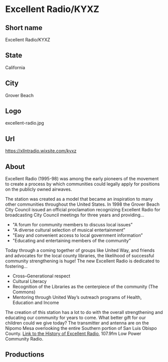# Excellent Radio/KYXZ

## Short name

Excellent Radio/KYXZ

## State

California

## City

Grover Beach

## Logo

excellent-radio.jpg

## Url

https://xllntradio.wixsite.com/kyxz

## About

Excellent Radio (1995-98) was among the early pioneers of the movement to create a process by which communities could legally apply for positions on the publicly owned airwaves.  

The station was created as a model that became an inspiration to many other communities throughout the United States.
In 1998 the Grover Beach City Council issued an official proclamation recognizing Excellent Radio for broadcasting City Council meetings for three years and providing...  
- "A forum for community members to discuss local issues”
- "A diverse cultural selection of musical entertainment”
- "Easy and convenient access to local government information”
- "Educating and entertaining members of the community”
   
Today through a coming together of groups like United Way, and friends and advocates for the local county libraries, the likelihood of successful community strengthening is huge! The new Excellent Radio is dedicated to fostering…
 - Cross–Generational respect
 - Cultural Literacy
 - Recognition of the Libraries as the centerpiece of the community (The Commons)
 - Mentoring through United Way’s outreach programs of Health, Education and Income
   
The creation of this station has a lot to do with the overall strengthening and educating our community for years to come. 
What better gift for our children could we give today?
The transmitter and antenna are on the Nipomo Mesa  overlooking the entire Southern portion of San Luis Obispo County.
[Link to the History of Excellent Radio](https://1654ec88-7bc8-4651-86ec-bcfad06c5ef7.filesusr.com/ugd/3dc45c_1cf807c7e93e43a8bfea841f48f7aa53.pdf), 107.9fm Low Power Community Radio.

## Productions
